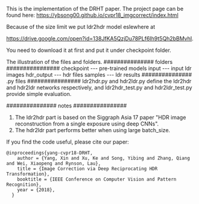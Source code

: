 This is the implementation of the DRHT paper. The project page can be found here:
https://ybsong00.github.io/cvpr18_imgcorrect/index.html

Because of the size limit we put ldr2hdr model eslewhere at 

https://drive.google.com/open?id=138JfKA5QzjDu78PLf6Ih9t5Qh2bBMvhI. 

You need to download it at first and put it under checkpoint folder.

The illustration of the files and folders.
############### folders ################
checkpoint      ---         pre-trained models
input           ---         input ldr images
hdr_output      ---         hdr files
samples         ---         ldr results
############### .py files ################
ldr2hdr.py and hdr2ldr.py define the ldr2hdr and hdr2ldr networks respectively, and 
ldr2hdr_test.py and hdr2ldr_test.py provide simple evaluation.

############### notes ################
1. The ldr2hdr part is based on the Siggraph Asia 17 paper "HDR image reconstruction from a single exposure using deep CNNs".
2. The hdr2ldr part performs better when using large batch_size. 

<p>If you find the code useful, please cite our paper:</p>

<pre><code>@inproceedings{yang-cvpr18-DRHT,
    author = {Yang, Xin and Xu, Ke and Song, Yibing and Zhang, Qiang and Wei, Xiaopeng and Rynson, Lau},
    title = {Image Correction via Deep Reciprocating HDR Transformation},
    booktitle = {IEEE Conference on Computer Vision and Pattern Recognition},
    year = {2018},
  }
</code></pre>
